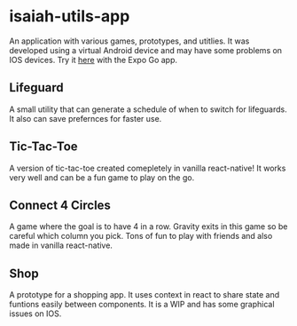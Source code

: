 # isaiah-utils-app

An application with various games, prototypes, and utitlies. It was developed using a virtual Android device and may have some problems on IOS devices. Try it <a href=https://expo.dev/@tsar-boomba/isaiah-utils-app]>here</a> with the Expo Go app.

## Lifeguard

A small utility that can generate a schedule of when to switch for lifeguards. It also can save prefernces for faster use.

## Tic-Tac-Toe

A version of tic-tac-toe created comepletely in vanilla react-native! It works very well and can be a fun game to play on the go.

## Connect 4 Circles

A game where the goal is to have 4 in a row. Gravity exits in this game so be careful which column you pick. Tons of fun to play with friends and also made in vanilla react-native.

## Shop

A prototype for a shopping app. It uses context in react to share state and funtions easily between components. It is a WIP and has some graphical issues on IOS.

